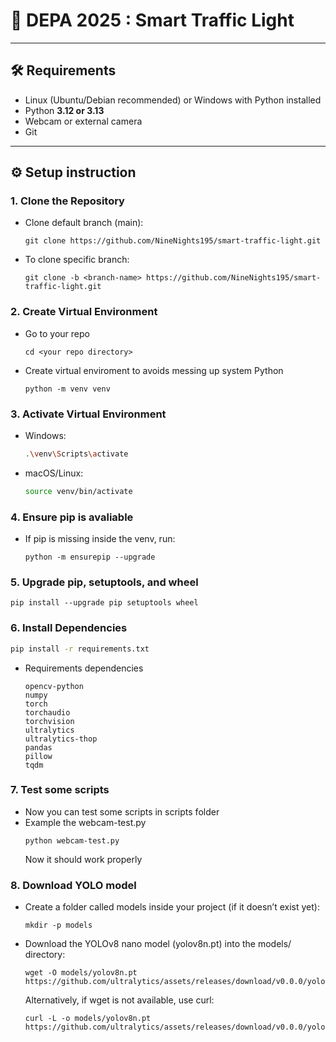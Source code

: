 # 🚦 DEPA 2025 : Smart Traffic Light

---

## 🛠️ Requirements
- Linux (Ubuntu/Debian recommended) or Windows with Python installed
- Python **3.12 or 3.13**
- Webcam or external camera
- Git

---

## ⚙️ Setup instruction

### 1. **Clone the Repository**
  - Clone default branch (main):
    ```
    git clone https://github.com/NineNights195/smart-traffic-light.git
    ```
  - To clone specific branch:
    ```
    git clone -b <branch-name> https://github.com/NineNights195/smart-traffic-light.git
    ```

### 2. **Create Virtual Environment**
  - Go to your repo
    ```
    cd <your repo directory>
    ```
  - Create virtual enviroment to avoids messing up system Python
    ```
    python -m venv venv
    ```

### 3. **Activate Virtual Environment**
  - Windows:
    ```bash
    .\venv\Scripts\activate
    ```
  - macOS/Linux:
    ```bash
    source venv/bin/activate
    ```

### 4. Ensure pip is avaliable
  - If pip is missing inside the venv, run:
    ```
    python -m ensurepip --upgrade
    ```

### 5. Upgrade pip, setuptools, and wheel
```
pip install --upgrade pip setuptools wheel
```

### 6. **Install Dependencies**
  ```bash
  pip install -r requirements.txt
  ```
  - Requirements dependencies
    ```
    opencv-python
    numpy
    torch
    torchaudio
    torchvision
    ultralytics
    ultralytics-thop
    pandas
    pillow
    tqdm
    ```

### 7. Test some scripts
- Now you can test some scripts in scripts folder
- Example the webcam-test.py
  ```
  python webcam-test.py
  ```
  Now it should work properly

### 8. Download YOLO model
- Create a folder called models inside your project (if it doesn’t exist yet):
  ```
  mkdir -p models
  ```
- Download the YOLOv8 nano model (yolov8n.pt) into the models/ directory:
  ```
  wget -O models/yolov8n.pt https://github.com/ultralytics/assets/releases/download/v0.0.0/yolov8n.pt
  ```
  Alternatively, if wget is not available, use curl:
  ```
  curl -L -o models/yolov8n.pt https://github.com/ultralytics/assets/releases/download/v0.0.0/yolov8n.pt
  ```
